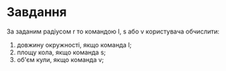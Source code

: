 # Завдання

За заданим радiусом r то командою l, s або v користувача обчислити:
1) довжину окружностi, якщо команда l;
2) площу кола, якщо команда s;
3) об'єм кули, якщо команда v;